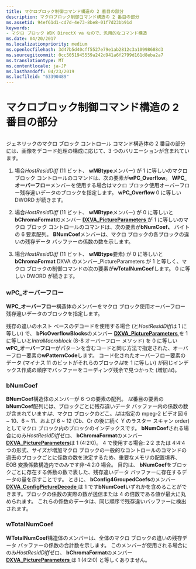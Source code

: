 ```yaml
---
title: マクロブロック制御コマンド構造の 2 番目の部分
description: マクロブロック制御コマンド構造の 2 番目の部分
ms.assetid: 94ef61d1-cd7d-4e73-8be8-01f7d23bb91d
keywords:
- マクロ ブロック WDK DirectX va なので、汎用的なコマンド構造
ms.date: 04/20/2017
ms.localizationpriority: medium
ms.openlocfilehash: 3d47b5d40cff5527e79e1ab2812c3a10998688d3
ms.sourcegitcommit: 0cc5051945559a242d941a6f2799d161d8eba2a7
ms.translationtype: MT
ms.contentlocale: ja-JP
ms.lasthandoff: 04/23/2019
ms.locfileid: "63390489"
---
```

# <a name="second-part-of-macroblock-control-command-structure"></a>マクロブロック制御コマンド構造の 2 番目の部分


## <span id="ddk_second_part_of_macroblock_control_command_structure_gg"></span><span id="DDK_SECOND_PART_OF_MACROBLOCK_CONTROL_COMMAND_STRUCTURE_GG"></span>


ジェネリックのマクロ ブロック コントロール コマンド構造体の 2 番目の部分には、画像をデコード処理の構成に応じて、3 つのバリエーションが含まれています。

1.  場合*HostResidDiff* (11 ビット、 **wMBtype**メンバー) が 1 に等しいのマクロ ブロック コントロールのコマンドは、次の要素が**wPC\_Overflow**。 **WPC\_オーバーフロー**メンバーを使用する場合はマクロ ブロック使用オーバーフロー残存違いデータのブロックを指定します。 **wPC\_Overflow** 0 に等しい DWORD が続きます。

2.  場合*HostResidDiff* (11 ビット、 **wMBtype**メンバー) が 0 に等しいと**bChromaFormat**のメンバー [ **DXVA\_PictureParameters** ](https://msdn.microsoft.com/library/windows/hardware/ff564012)が 1 に等しいのマクロ ブロック コントロールのコマンドは、次の要素が**bNumCoef、** バイトの 6 要素配列。 **BNumCoef**メンバーは、マクロ ブロックの各ブロックの違いの残存データ バッファーの係数の数を示します。

3.  場合*HostResidDiff* (11 ビット、 **wMBtype**要素) が 0 に等しいと**bChromaFormat** DXVA のメンバー\_PictureParameters が 1 と等しく、マクロ ブロックの制御コマンドの次の要素が**wTotalNumCoef**します。 0 に等しい DWORD が続きます。

### <a name="span-idwpcoverflowspanspan-idwpcoverflowspanspan-idwpcoverflowspanwpcoverflow"></a><span id="wPC_Overflow"></span><span id="wpc_overflow"></span><span id="WPC_OVERFLOW"></span>wPC\_オーバーフロー

**WPC\_オーバーフロー**構造体のメンバーをマクロ ブロック使用オーバーフロー残存違いデータのブロックを指定します。

残存の違いのホスト ベースのデコードを使用する場合 (と*HostResidDiff*は 1 に等しい) で、 **bPicOverflowBlocks**のメンバー [ **DXVA\_PictureParameters** ](https://msdn.microsoft.com/library/windows/hardware/ff564012)を 1 に等しいと*IntraMacroblock* (8-8 オーバーフロー メソッド) を 0 に等しい**wPC\_オーバーフロー**がパターンを含むコードと同じ方法で指定された、オーバーフロー要素の**wPatternCode**します。 コード化されたオーバーフロー要素のデータ (マイナス 11 のビットがそれらのブロック*は*を 1 に等しい) が同じインデックス作成の順序でバッファーをコーディング残余で見つかった (増加*は*)。

### <a name="span-idbnumcoefspanspan-idbnumcoefspanspan-idbnumcoefspanbnumcoef"></a><span id="bNumCoef"></span><span id="bnumcoef"></span><span id="BNUMCOEF"></span>bNumCoef

**BNumCoef**構造体のメンバーが 6 つの要素の配列。 *は*番目の要素の**bNumCoef**配列には、ブロックごとに残存違いデータ バッファー内の係数の数が含まれています*は*、マクロ ブロックのどこ。*は*は指定の mpeg-2 ビデオ図 6 ~ 10、6 ~ 11、および 6 ~ 12 (Cb、Cr の後に続く Y のラスター スキャン order) としてマクロ ブロック内のブロックのインデックスです。 **bNumCoef**される場合にのみ*HostResidDiff*ゼロ、 **bChromaFormat**のメンバー [ **DXVA\_PictureParameters**](https://msdn.microsoft.com/library/windows/hardware/ff564012)は 1 (4:2:0)。 4 で使用する場合: 2:2 または 4:4:4 つの形式、サイズが増加マクロ ブロックの一般的なコントロールのコマンドの過去のブロックごとに係数の数を決定するため、重要なメモリの配置境界、EOB 変換係数構造内でのみです非-4:2:0 場合。 目的は、 **bNumCoef**をブロックごとに存在する係数の数で表した、残存違いデータ バッファーに存在するデータの量を示すことです。 ときに、 **bConfig4GroupedCoefs**のメンバー [ **DXVA\_ConfigPictureDecode** ](https://msdn.microsoft.com/library/windows/hardware/ff563133)は 1 です**bNumCoef**いずれかを含めることができます。ブロックの係数の実際の数が送信または 4 の倍数である値が最大に丸められます。 これらの係数のデータは、同じ順序で残存違いバッファーに検出されます。

### <a name="span-idwtotalnumcoefspanspan-idwtotalnumcoefspanspan-idwtotalnumcoefspanwtotalnumcoef"></a><span id="wTotalNumCoef"></span><span id="wtotalnumcoef"></span><span id="WTOTALNUMCOEF"></span>wTotalNumCoef

**WTotalNumCoef**構造体のメンバーは、全体のマクロ ブロックの違いの残存データ バッファーの係数の合計数を示します。 このメンバーが使用される場合にのみ*HostResidDiff*ゼロ、 **bChromaFormat**のメンバー [ **DXVA\_PictureParameters** ](https://msdn.microsoft.com/library/windows/hardware/ff564012)は 1 (4:2:0) と等しくありません。

 

 






